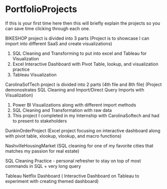 # PortfolioProjects

If this is your first time here then this will briefly explain the projects so you can save time clicking through each one.

BIKESHOP project is divided into 3 parts (Project is to showcase I can import into different SaaS and create visualizations)
1) SQL Cleaning and Transforming to put into excel and Tableau for Visualization
2) Excel Interactive Dashboard with Pivot Table, lookup, and visualization practice
3) Tableau Visualization

CarolinaSofTech project is divided into 2 parts (4th file and 8th file) (Project demonostrates SQL Cleaning and Import/Direct Query Imports with Visualization)
1) Power BI Visualizations along with different import methods
2) SQL Cleaning and Transformation with raw data
3) This project I completed in my Internship with CarolinaSoftech and had to present to stakeholders

DunkinOrderProject (Excel project focusing on interactive dashboard along with pivot table, xlookup, vlookup, and macro functions)

NashvilleHousingMarket (SQL cleaning for one of my favorite cities that matches my passion for real estate)

SQL Cleaning Practice - personal refresher to stay on top of most commands in SQL + very long query

Tableau Netflix Dashboard ( Interactive Dashboard on Tableau to experiment with creating themed dashboard)

